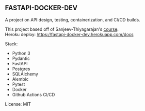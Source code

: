 ## FASTAPI-DOCKER-DEV

A project on API design, testing, containerization, and CI/CD builds.  

This project based off of Sanjeev-Thiyagarajan's [course](https://github.com/Sanjeev-Thiyagarajan/fastapi-course).  
Heroku deploy: https://fastapi-docker-dev.herokuapp.com/docs

Stack:
- Python 3
- Pydantic
- FastAPI
- Postgres
- SQLAlchemy
- Alembic
- Pytest
- Docker
- Github Actions CI/CD


License: MIT